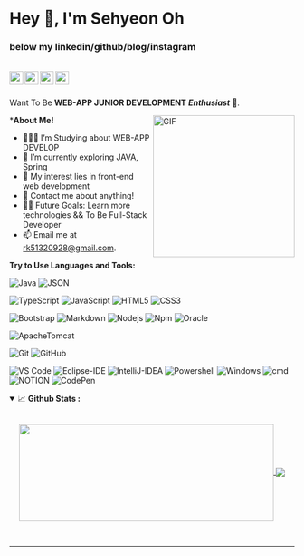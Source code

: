 <h1 title="rncst title"> Hey 👋, I'm Sehyeon Oh</h1>

<h3> below my linkedin/github/blog/instagram  </h3> 
<br>

<a href="https://www.linkedin.com/in/%EC%84%B8%ED%98%84-%EC%98%A4-1438721b9/?originalSubdomain=in#%20add%20your%20Linkedin%20handle">
  <img align="left" alt="osh's LinkedIn" width="24px" src="https://cdn.jsdelivr.net/npm/simple-icons@v3/icons/linkedin.svg" />
</a>
<a href="https://github.com/RNCST">
  <img align="left" alt="osh's github" width="24px" src="https://cdn.jsdelivr.net/npm/simple-icons@3.13.0/icons/github.svg" />
</a>
<a href="https://rncst.github.io/">
  <img align="left" alt="osh's Facebook" width="24px" src="https://cdn.jsdelivr.net/npm/simple-icons@3.13.0/icons/blogger.svg" />
</a>
<a href="https://www.instagram.com/ddbbosh/">
  <img align="left" alt="osh's LinkedIn" width="24px" src="https://cdn.jsdelivr.net/npm/simple-icons@3.13.0/icons/instagram.svg" >
</a>




<br/>
<h2> </h2>

Want To Be **WEB-APP JUNIOR DEVELOPMENT** ***Enthusiast*** 🚀.
 

<!--   <img align="right" alt="GIF" src="https://i.pinimg.com/originals/e4/26/70/e426702edf874b181aced1e2fa5c6cde.gif" /> -->
  
<img align="right" alt="GIF" height="250px" src="https://media.giphy.com/media/3oKIPnAiaMCws8nOsE/giphy.gif"/>



***About Me!**

- 👨🏽‍💻 I’m Studying about WEB-APP DEVELOP
- 🌱 I’m currently exploring JAVA, Spring
- 🤔 My interest lies in front-end web development
- 💬 Contact me about anything! 
- 💪🏼 Future Goals: Learn more technologies && To Be Full-Stack Developer
- 📫 Email me at [rk51320928@gmail.com](mailto:rk51320928@gmail.com). 


**Try to Use Languages and Tools:**  

![Java](http://img.shields.io/badge/-Java-5B4638?style=flat-square&logo=java&logoColor=ffffff)
![JSON](https://img.shields.io/badge/-JSON-000000?style=flat-square&logo=JSON)
<!-- ![C](http://img.shields.io/badge/-C-A8B9CC?style=flat-square&logo=c&logoColor=ffffff) -->
![TypeScript](http://img.shields.io/badge/-TypeScript-3776AB?style=flat-square&logo=TypeScript&logoColor=ffffff)
![JavaScript](https://img.shields.io/badge/-JavaScript-%23F7DF1C?style=flat-square&logo=javascript&logoColor=000000&labelColor=%23F7DF1C&color=%23FFCE5A)
![HTML5](https://img.shields.io/badge/-HTML5-%23E44D27?style=flat-square&logo=html5&logoColor=ffffff)
![CSS3](https://img.shields.io/badge/-CSS3-%231572B6?style=flat-square&logo=css3)
<!-- ![React](https://img.shields.io/badge/-React-61DAFB?style=flat-square&logo=react&logoColor=ffffff) -->
<!-- ![Sass](https://img.shields.io/badge/-Sass-%23CC6699?style=flat-square&logo=sass&logoColor=ffffff) -->
![Bootstrap](https://img.shields.io/badge/-Bootstrap-563D7C?style=flat-square&logo=Bootstrap)
![Markdown](https://img.shields.io/badge/-Markdown-000000?style=flat-square&logo=markdown)
![Nodejs](https://img.shields.io/badge/-Nodejs-339933?style=flat-square&logo=Node.js&logoColor=ffffff)
![Npm](https://img.shields.io/badge/-npm-CB3837?style=flat-square&logo=npm)
![Oracle](https://img.shields.io/badge/-Oracle-F80000?style=flat-square&logo=Oracle)
<!-- ![SQLite](https://img.shields.io/badge/-Toad_For_Oracle-003B57?style=flat-square&logo=SQLite) -->
![ApacheTomcat](https://img.shields.io/badge/-Apache_Tomcat-F8DC75?style=flat-square&logo=apache-tomcat&logoColor=181717)
<!-- ![Firebase](https://img.shields.io/badge/-Firebase-FFCA28?style=flat-square&logo=firebase&logoColor=ffffff) -->
<!-- ![Microsoft Sql Server](https://img.shields.io/badge/-Sql%20Server-CC2927?style=flat-square&logo=microsoft-sql-server&logoColor=ffffff) -->
![Git](https://img.shields.io/badge/-Git-%23F05032?style=flat-square&logo=git&logoColor=%23ffffff)
![GitHub](https://img.shields.io/badge/-GitHub-181717?style=flat-square&logo=github)
<!-- ![GitLab](https://img.shields.io/badge/-GitLab-FCA121?style=flat-square&logo=gitlab) -->
![VS Code](http://img.shields.io/badge/-VS%20Code-007ACC?style=flat-square&logo=visual-studio-code&logoColor=ffffff)
![Eclipse-IDE](http://img.shields.io/badge/-Eclipse-2C2255?style=flat-square&logo=eclipse&logoColor=ffffff)
![IntelliJ-IDEA](http://img.shields.io/badge/-intelliJ(Community)-2C2255?style=flat-square&logo=IntelliJ%20IDEA&logoColor=ffffff)
![Powershell](http://img.shields.io/badge/-Powershell-5391FE?style=flat-square&logo=powershell&logoColor=ffffff)
![Windows](http://img.shields.io/badge/-Windows-0078D6?style=flat-square&logo=windows&logoColor=ffffff)
![cmd](http://img.shields.io/badge/-cmder-5391FE?style=flat-square&logo=powershell&logoColor=ffffff)
![NOTION](https://img.shields.io/badge/-Notion-000000?style=flat-square&logo=Notion)
![CodePen](https://img.shields.io/badge/-CodePen-000000?style=flat-square&logo=CodePen)
<!-- Search icon here https://simpleicons.org/?q=IntelliJ%20IDEA -->





<details open="">
<summary>
  <g-emoji class="g-emoji" alias="chart_with_upwards_trend" fallback-src="https://github.githubassets.com/images/icons/emoji/unicode/1f4c8.png">📈</g-emoji> 
  <strong>Github Stats : </strong>
</summary>
<br>
  
<p align="center">
<a href="https://github.com/RNCST">
  <img width=450 height=170 align="center" src="https://github-readme-stats.vercel.app/api?username=rncst&theme=midnight-purple&show_icons=true&bg_color=0D1117&hide_border=true" />
</a>
<a href="https://github.com/RNCST">
  <img align="center" src="https://github-readme-stats.vercel.app/api/top-langs/?username=rncst&theme=midnight-purple&layout=compact&bg_color=0D1117&hide_border=true" />
</a>
</p>
</details>
<br>

----
